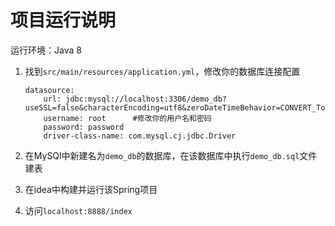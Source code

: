 # 项目运行说明

运行环境：Java 8

1. 找到`src/main/resources/application.yml`，修改你的数据库连接配置
    ```
    datasource:
        url: jdbc:mysql://localhost:3306/demo_db?useSSL=false&characterEncoding=utf8&zeroDateTimeBehavior=CONVERT_To_NULL&serverTimezone=Asia/Shanghai
        username: root      #修改你的用户名和密码
        password: password  
        driver-class-name: com.mysql.cj.jdbc.Driver
    ```
   
2. 在MySQl中新建名为`demo_db`的数据库，在该数据库中执行`demo_db.sql`文件建表
3. 在idea中构建并运行该Spring项目
4. 访问`localhost:8888/index`
